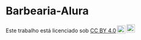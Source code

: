 # Barbearia-Alura
<p xmlns:cc="http://creativecommons.org/ns#" >Este trabalho está licenciado sob <a href="http://creativecommons.org/licenses/by/4.0/?ref=chooser-v1" target="_blank" rel="license noopener noreferrer" style="display:inline-block;">CC BY 4.0<img style="height:22px!important;margin-left:3px;vertical-align:text-bottom ;" src="https://mirrors.creativecommons.org/presskit/icons/cc.svg?ref=chooser-v1"><img style="height:22px!important;margin-left:3px;vertical-align:text -fundo;" src="https://mirrors.creativecommons.org/presskit/icons/by.svg?ref=chooser-v1"></a></p>
